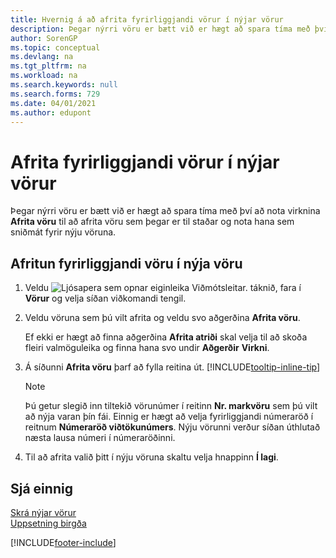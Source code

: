 ```yaml
---
title: Hvernig á að afrita fyrirliggjandi vörur í nýjar vörur
description: Þegar nýrri vöru er bætt við er hægt að spara tíma með því að nota virknina „Afrita vöru“ til að afrita vöru sem þegar er til staðar og nota hana sem sniðmát fyrir nýju vöruna.
author: SorenGP
ms.topic: conceptual
ms.devlang: na
ms.tgt_pltfrm: na
ms.workload: na
ms.search.keywords: null
ms.search.forms: 729
ms.date: 04/01/2021
ms.author: edupont
---
```

# <a name="copy-existing-items-to-create-new-items"></a><a name="copy-existing-items-to-create-new-items"></a>Afrita fyrirliggjandi vörur í nýjar vörur

Þegar nýrri vöru er bætt við er hægt að spara tíma með því að nota virknina **Afrita vöru** til að afrita vöru sem þegar er til staðar og nota hana sem sniðmát fyrir nýju vöruna.  

## <a name="to-copy-an-existing-item-to-a-new-item"></a><a name="to-copy-an-existing-item-to-a-new-item"></a>Afritun fyrirliggjandi vöru í nýja vöru

1. Veldu ![Ljósapera sem opnar eiginleika Viðmótsleitar.](media/ui-search/search_small.png "Segðu mér hvað þú vilt gera") táknið, fara í **Vörur** og velja síðan viðkomandi tengil.  
2. Veldu vöruna sem þú vilt afrita og veldu svo aðgerðina **Afrita vöru**.  

    Ef ekki er hægt að finna aðgerðina **Afrita atriði** skal velja til að skoða fleiri valmöguleika og finna hana svo undir **Aðgerðir** **Virkni**.  

3. Á síðunni **Afrita vöru** þarf að fylla reitina út. [!INCLUDE[tooltip-inline-tip](includes/tooltip-inline-tip_md.md)]

    > [!NOTE]  
    > Þú getur slegið inn tiltekið vörunúmer í reitinn **Nr. markvöru** sem þú vilt að nýja varan þín fái. Einnig er hægt að velja fyrirliggjandi númeraröð í reitnum **Númeraröð viðtökunúmers**. Nýju vörunni verður síðan úthlutað næsta lausa númeri í númeraröðinni.  

4. Til að afrita valið þitt í nýju vöruna skaltu velja hnappinn **Í lagi**.  

## <a name="see-also"></a><a name="see-also"></a>Sjá einnig

[Skrá nýjar vörur](inventory-how-register-new-items.md)  
[Uppsetning birgða](inventory-setup-inventory.md)  


[!INCLUDE[footer-include](includes/footer-banner.md)]
